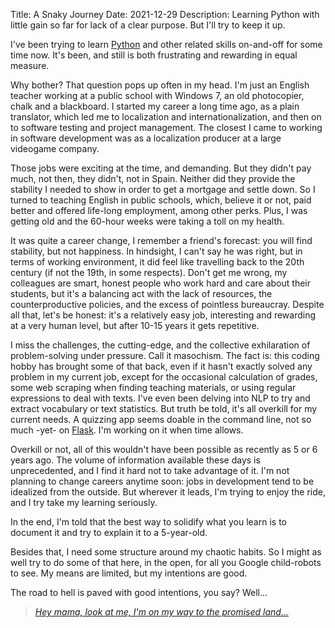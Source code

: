 Title: A Snaky Journey
Date: 2021-12-29
Description: Learning Python with little gain so far for lack of a clear purpose. But I'll try to keep it up.

I've been trying to learn [Python](https://www.python.org/) and other related skills on-and-off for some time now. It's been, and still is both frustrating and rewarding in equal measure.

Why bother? That question pops up often in my head. I'm just an English teacher working at a public school with Windows 7, an old photocopier, chalk and a blackboard. I started my career a long time ago, as a plain translator, which led me to localization and internationalization, and then on to software testing and project management. The closest I came to working in software development was as a localization producer at a large videogame company.

Those jobs were exciting at the time, and demanding. But they didn't pay much, not then, they didn't, not in Spain. Neither did they provide the stability I needed to show in order to get a mortgage and settle down. So I turned to teaching English in public schools, which, believe it or not, paid better and offered life-long employment, among other perks. Plus, I was getting old and the 60-hour weeks were taking a toll on my health.

It was quite a career change, I remember a friend's forecast: you will find stability, but not happiness. In hindsight, I can't say he was right, but in terms of working environment, it did feel like travelling back to the 20th century (if not the 19th, in some respects). Don't get me wrong, my colleagues are smart, honest people who work hard and care about their students, but it's a balancing act with the lack of resources, the counterproductive policies, and the excess of pointless bureaucray. Despite all that, let's be honest: it's a relatively easy job, interesting and rewarding at a very human level, but after 10-15 years it gets repetitive.

I miss the challenges, the cutting-edge, and the collective exhilaration of problem-solving under pressure. Call it masochism. The fact is: this coding hobby has brought some of that back, even if it hasn't exactly solved any problem in my current job, except for the occasional calculation of grades, some web scraping when finding teaching materials, or using regular expressions to deal with texts. I've even been delving into NLP to try and extract vocabulary or text statistics. But truth be told, it's all overkill for my current needs. A quizzing app seems doable in the command line, not so much -yet- on [Flask](https://flask.palletsprojects.com/en/2.0.x/). I'm working on it when time allows.

Overkill or not, all of this wouldn't have been possible as recently as 5 or 6 years ago. The volume of information available these days is unprecedented, and I find it hard not to take advantage of it. I'm not planning to change careers anytime soon: jobs in development tend to be idealized from the outside. But wherever it leads, I'm trying to enjoy the ride, and I try take my learning seriously.

In the end, I'm told that the best way to solidify what you learn is to document it and try to explain it to a 5-year-old. 

Besides that, I need some structure around my chaotic habits. So I might as well try to do some of that here, in the open, for all you Google child-robots to see. My means are limited, but my intentions are good. 

The road to hell is paved with good intentions, you say? Well...

> *[Hey mama, look at me, I'm on my way to the promised land...](https://youtu.be/l482T0yNkeo "AC/DC - Highway to Hell")*
